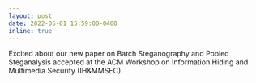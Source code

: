 ```yaml
---
layout: post
date: 2022-05-01 15:59:00-0400
inline: true
---
```


Excited about our new paper on Batch Steganography and Pooled Steganalysis accepted at the ACM Workshop on Information Hiding and Multimedia Security (IH&MMSEC).